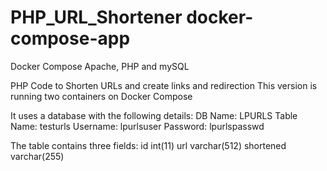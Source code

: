 # PHP_URL_Shortener docker-compose-app
Docker Compose Apache, PHP and mySQL

PHP Code to Shorten URLs and create links and redirection
This version is running two containers on Docker Compose

It uses a database with the following details:
DB Name: LPURLS
Table Name: testurls
Username: lpurlsuser
Password: lpurlspasswd

The table contains three fields:
id         int(11)
url	   varchar(512)
shortened  varchar(255)
